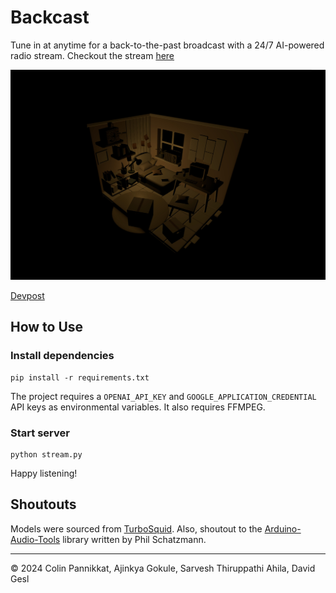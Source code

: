 # Backcast
Tune in at anytime for a back-to-the-past broadcast with a 24/7 AI-powered radio stream. Checkout the stream [here](http://3.17.242.126/)

![project-pic](./static/images/room-pic.jpg)

[Devpost](https://devpost.com/software/timeless-w1ze62)

## How to Use
### Install dependencies
```
pip install -r requirements.txt
```
The project requires a `OPENAI_API_KEY` and `GOOGLE_APPLICATION_CREDENTIAL` API keys as environmental variables. It also requires FFMPEG.

### Start server
```
python stream.py
```
Happy listening!

## Shoutouts
Models were sourced from [TurboSquid](https://www.turbosquid.com/). Also, shoutout to the [Arduino-Audio-Tools](https://github.com/pschatzmann/arduino-audio-tools) library written by Phil Schatzmann.

---
&copy; 2024 Colin Pannikkat, Ajinkya Gokule, Sarvesh Thiruppathi Ahila, David Gesl